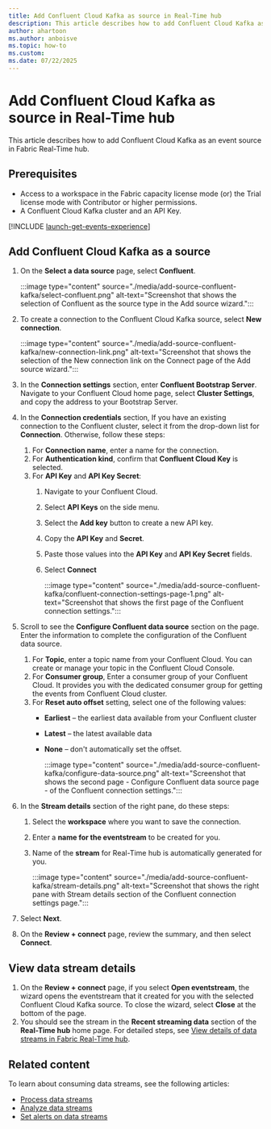 ```yaml
---
title: Add Confluent Cloud Kafka as source in Real-Time hub
description: This article describes how to add Confluent Cloud Kafka as an event source in Fabric Real-Time hub.
author: ahartoon
ms.author: anboisve
ms.topic: how-to
ms.custom:
ms.date: 07/22/2025
---
```


# Add Confluent Cloud Kafka as source in Real-Time hub

This article describes how to add Confluent Cloud Kafka as an event source in Fabric Real-Time hub.



## Prerequisites

- Access to a workspace in the Fabric capacity license mode (or) the Trial license mode with Contributor or higher permissions. 
- A Confluent Cloud Kafka cluster and an API Key.

[!INCLUDE [launch-get-events-experience](./includes/launch-get-events-experience.md)]

## Add Confluent Cloud Kafka as a source

1. On the **Select a data source** page, select **Confluent**.

    :::image type="content" source="./media/add-source-confluent-kafka/select-confluent.png" alt-text="Screenshot that shows the selection of Confluent as the source type in the Add source wizard.":::
1. To create a connection to the Confluent Cloud Kafka source, select **New connection**.

    :::image type="content" source="./media/add-source-confluent-kafka/new-connection-link.png" alt-text="Screenshot that shows the selection of the New connection link on the Connect page of the Add source wizard.":::    
1. In the **Connection settings** section, enter **Confluent Bootstrap Server**. Navigate to your Confluent Cloud home page, select **Cluster Settings**, and copy the address to your Bootstrap Server.      
1. In the **Connection credentials** section, If you have an existing connection to the Confluent cluster, select it from the drop-down list for **Connection**. Otherwise, follow these steps:
    1. For **Connection name**, enter a name for the connection.
    1. For **Authentication kind**, confirm that **Confluent Cloud Key** is selected.
    1. For **API Key** and **API Key Secret**:
        1. Navigate to your Confluent Cloud.
        1. Select **API Keys** on the side menu.
        1. Select the **Add key** button to create a new API key. 
        1. Copy the **API Key** and **Secret**.
        1. Paste those values into the **API Key** and **API Key Secret** fields.
        1. Select **Connect**

            :::image type="content" source="./media/add-source-confluent-kafka/confluent-connection-settings-page-1.png" alt-text="Screenshot that shows the first page of the Confluent connection settings.":::        
1. Scroll to see the **Configure Confluent data source** section on the page. Enter the information to complete the configuration of the Confluent data source.
    1. For **Topic**, enter a topic name from your Confluent Cloud. You can create or manage your topic in the Confluent Cloud Console.
    1. For **Consumer group**, Enter a consumer group of your Confluent Cloud. It provides you with the dedicated consumer group for getting the events from Confluent Cloud cluster.
    1. For **Reset auto offset** setting, select one of the following values:
        - **Earliest** – the earliest data available from your Confluent cluster
        - **Latest** – the latest available data
        - **None** – don't automatically set the offset.

            :::image type="content" source="./media/add-source-confluent-kafka/configure-data-source.png" alt-text="Screenshot that shows the second page - Configure Confluent data source page - of the Confluent connection settings.":::        
1. In the **Stream details** section of the right pane, do these steps:
    1. Select the **workspace** where you want to save the connection.
    1. Enter a **name for the eventstream** to be created for you.
    1. Name of the **stream** for Real-Time hub is automatically generated for you.

        :::image type="content" source="./media/add-source-confluent-kafka/stream-details.png" alt-text="Screenshot that shows the right pane with Stream details section of the Confluent connection settings page.":::                
1. Select **Next**.
1. On the **Review + connect** page, review the summary, and then select **Connect**.

## View data stream details

1. On the **Review + connect** page, if you select **Open eventstream**, the wizard opens the eventstream that it created for you with the selected Confluent Cloud Kafka source. To close the wizard, select **Close** at the bottom of the page.
2. You should see the stream in the **Recent streaming data** section of the **Real-Time hub** home page. For detailed steps, see [View details of data streams in Fabric Real-Time hub](view-data-stream-details.md).
 
 
## Related content

To learn about consuming data streams, see the following articles:

- [Process data streams](process-data-streams-using-transformations.md)
- [Analyze data streams](analyze-data-streams-using-kql-table-queries.md)
- [Set alerts on data streams](set-alerts-data-streams.md)
